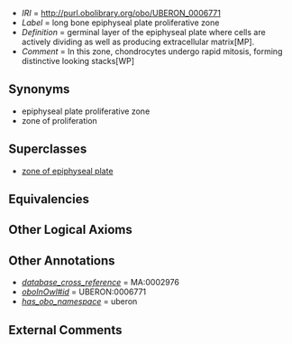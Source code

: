  * *IRI* = http://purl.obolibrary.org/obo/UBERON_0006771
 * *Label* = long bone epiphyseal plate proliferative zone
 * *Definition* = germinal layer of the epiphyseal plate where cells are actively dividing as well as producing extracellular matrix[MP].
 * *Comment* = In this zone, chondrocytes undergo rapid mitosis, forming distinctive looking stacks[WP]

## Synonyms

 * epiphyseal plate proliferative zone
 * zone of proliferation

## Superclasses

 * [zone of epiphyseal plate](../../UBERON/75/UBERON_0006775.md)

## Equivalencies


## Other Logical Axioms


## Other Annotations

 * *[database_cross_reference](../../ef/oboInOwl#hasDbXref.md)* = MA:0002976
 * *[oboInOwl#id](../../id/oboInOwl#id.md)* = UBERON:0006771
 * *[has_obo_namespace](../../ce/oboInOwl#hasOBONamespace.md)* = uberon

## External Comments

